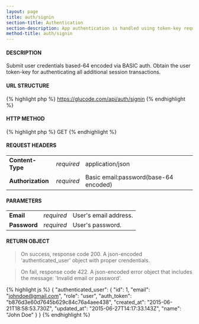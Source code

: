 ```yaml
---
layout: page
title: auth/signin
section-title: Authentication
section-description: App authentication is handled using token-key requests set via the AUTHORIZATION header in order to maintain stateless transactions. A User is assigned a token-key on account creation.
method-title: auth/signin
---
```


#### DESCRIPTION
<p class="message">Submit user credentials based-64 encoded via BASIC auth. Obtain the user token-key for authenticating all additional session transactions.</p>

#### URL STRUCTURE
{% highlight php %}
https://glucode.com/api/auth/signin
{% endhighlight %}

#### HTTP METHOD
{% highlight php %}
GET
{% endhighlight %}

#### REQUEST HEADERS
<table>
  <tbody>
    <tr>
      <td><strong>Content-Type</strong></td>
      <td><em>required</em></td>
      <td>application/json</td>
    </tr>
    <tr>
      <td><strong>Authorization</strong></td>
      <td><em>required</em></td>
      <td>Basic email:password(base-64 encoded)</td>
    </tr>
  </tbody>
</table>

#### PARAMETERS
<table>
  <tbody>
    <tr>
      <td><strong>Email</strong></td>
      <td><em>required</em></td>
      <td>User's email address.</td>
    </tr>
    <tr>
      <td><strong>Password</strong></td>
      <td><em>required</em></td>
      <td>User's password.</td>
    </tr>
  </tbody>
</table>

#### RETURN OBJECT
>On success, response code 200. A json-encoded 'authenticated_user' object with proper crendentials.

>On fail, response code 422. A json-encoded error object that includes the message: 'Invalid email or password'.

{% highlight js %}
{
    "authenticated_user": {
        "id": 1,
        "email": "johndoe@gmail.com",
        "role": "user",
        "auth_token": "b876d3e60d7645b629c84c76a4aee438",
        "created_at": "2015-06-21T18:58:53.730Z",
        "updated_at": "2015-06-27T14:17:33.143Z",
        "name": "John Doe"
    }
}
{% endhighlight %}
